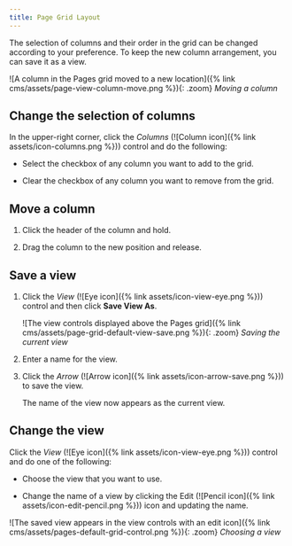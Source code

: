 ```yaml
---
title: Page Grid Layout
---
```


The selection of columns and their order in the grid can be changed according to your preference. To keep the new column arrangement, you can save it as a view.

![A column in the Pages grid moved to a new location]({% link cms/assets/page-view-column-move.png %}){: .zoom}
_Moving a column_

## Change the selection of columns

In the upper-right corner, click the _Columns_ (![Column icon]({% link assets/icon-columns.png %})) control and do the following:

- Select the checkbox of any column you want to add to the grid.

- Clear the checkbox of any column you want to remove from the grid.

## Move a column

1. Click the header of the column and hold.

1. Drag the column to the new position and release.

## Save a view

1. Click the _View_ (![Eye icon]({% link assets/icon-view-eye.png %})) control and then click **Save View As**.

   ![The view controls displayed above the Pages grid]({% link cms/assets/page-grid-default-view-save.png %}){: .zoom}
   _Saving the current view_

1. Enter a name for the view.

1. Click the _Arrow_ (![Arrow icon]({% link assets/icon-arrow-save.png %})) to save the view.

   The name of the view now appears as the current view.

## Change the view

Click the _View_ (![Eye icon]({% link assets/icon-view-eye.png %})) control and do one of the following:

- Choose the view that you want to use.

- Change the name of a view by clicking the Edit (![Pencil icon]({% link assets/icon-edit-pencil.png %})) icon and updating the name.

![The saved view appears in the view controls with an edit icon]({% link cms/assets/pages-default-grid-control.png %}){: .zoom}
_Choosing a view_
